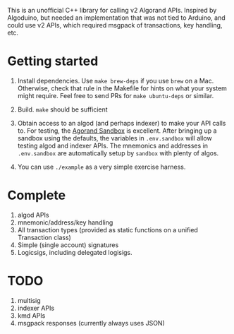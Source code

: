 This is an unofficial C++ library for calling v2 Algorand APIs.
Inspired by Algoduino, but needed an implementation that was not tied
to Arduino, and could use v2 APIs, which required msgpack of
transactions, key handling, etc.

# Getting started

 1. Install dependencies.  Use `make brew-deps` if you use `brew` on a
    Mac.  Otherwise, check that rule in the Makefile for hints on what
    your system might require.  Feel free to send PRs for `make
    ubuntu-deps` or similar.

 2. Build.  `make` should be sufficient

 3. Obtain access to an algod (and perhaps indexer) to make your API
    calls to.  For testing, the [Agorand
    Sandbox](https://github.com/algorand/sandbox) is excellent.  After
    bringing up a sandbox using the defaults, the variables in
    `.env.sandbox` will allow testing algod and indexer APIs.  The
    mnemonics and addresses in `.env.sandbox` are automatically setup
    by `sandbox` with plenty of algos.

 4. You can use `./example` as a very simple exercise harness.


# Complete
 1. algod APIs
 2. mnemonic/address/key handling
 3. All transaction types (provided as static functions on a unified
    Transaction class)
 4. Simple (single account) signatures
 5. Logicsigs, including delegated logisigs.

# TODO
 1. multisig
 2. indexer APIs
 3. kmd APIs
 4. msgpack responses (currently always uses JSON)
